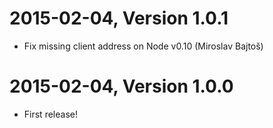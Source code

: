 2015-02-04, Version 1.0.1
=========================

 * Fix missing client address on Node v0.10 (Miroslav Bajtoš)


2015-02-04, Version 1.0.0
=========================

 * First release!

